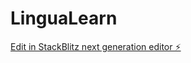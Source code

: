 # LinguaLearn

[Edit in StackBlitz next generation editor ⚡️](https://stackblitz.com/~/github.com/GuadalupeSoria/LinguaLearn)